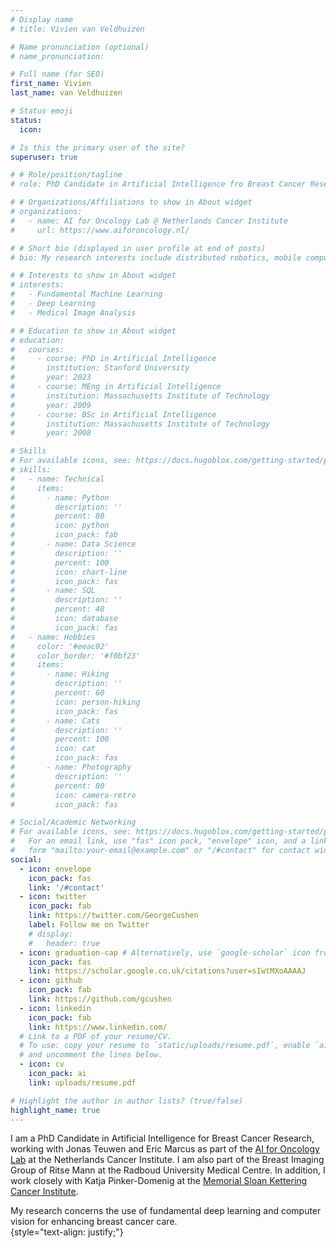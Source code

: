 ```yaml
---
# Display name
# title: Vivien van Veldhuizen

# Name pronunciation (optional)
# name_pronunciation:

# Full name (for SEO)
first_name: Vivien
last_name: van Veldhuizen

# Status emoji
status:
  icon:

# Is this the primary user of the site?
superuser: true

# # Role/position/tagline
# role: PhD Candidate in Artificial Intelligence fro Breast Cancer Research

# # Organizations/Affiliations to show in About widget
# organizations:
#   - name: AI for Oncology Lab @ Netherlands Cancer Institute
#     url: https://www.aiforoncology.nl/

# # Short bio (displayed in user profile at end of posts)
# bio: My research interests include distributed robotics, mobile computing and programmable matter.

# # Interests to show in About widget
# interests:
#   - Fundamental Machine Learning
#   - Deep Learning
#   - Medical Image Analysis

# # Education to show in About widget
# education:
#   courses:
#     - course: PhD in Artificial Intelligence
#       institution: Stanford University
#       year: 2023
#     - course: MEng in Artificial Intelligence
#       institution: Massachusetts Institute of Technology
#       year: 2009
#     - course: BSc in Artificial Intelligence
#       institution: Massachusetts Institute of Technology
#       year: 2008

# Skills
# For available icons, see: https://docs.hugoblox.com/getting-started/page-builder/#icons
# skills:
#   - name: Technical
#     items:
#       - name: Python
#         description: ''
#         percent: 80
#         icon: python
#         icon_pack: fab
#       - name: Data Science
#         description: ''
#         percent: 100
#         icon: chart-line
#         icon_pack: fas
#       - name: SQL
#         description: ''
#         percent: 40
#         icon: database
#         icon_pack: fas
#   - name: Hobbies
#     color: '#eeac02'
#     color_border: '#f0bf23'
#     items:
#       - name: Hiking
#         description: ''
#         percent: 60
#         icon: person-hiking
#         icon_pack: fas
#       - name: Cats
#         description: ''
#         percent: 100
#         icon: cat
#         icon_pack: fas
#       - name: Photography
#         description: ''
#         percent: 80
#         icon: camera-retro
#         icon_pack: fas

# Social/Academic Networking
# For available icons, see: https://docs.hugoblox.com/getting-started/page-builder/#icons
#   For an email link, use "fas" icon pack, "envelope" icon, and a link in the
#   form "mailto:your-email@example.com" or "/#contact" for contact widget.
social:
  - icon: envelope
    icon_pack: fas
    link: '/#contact'
  - icon: twitter
    icon_pack: fab
    link: https://twitter.com/GeorgeCushen
    label: Follow me on Twitter
    # display:
    #   header: true
  - icon: graduation-cap # Alternatively, use `google-scholar` icon from `ai` icon pack
    icon_pack: fas
    link: https://scholar.google.co.uk/citations?user=sIwtMXoAAAAJ
  - icon: github
    icon_pack: fab
    link: https://github.com/gcushen
  - icon: linkedin
    icon_pack: fab
    link: https://www.linkedin.com/
  # Link to a PDF of your resume/CV.
  # To use: copy your resume to `static/uploads/resume.pdf`, enable `ai` icons in `params.yaml`,
  # and uncomment the lines below.
  - icon: cv
    icon_pack: ai
    link: uploads/resume.pdf

# Highlight the author in author lists? (true/false)
highlight_name: true
---
```


I am a PhD Candidate in Artificial Intelligence for Breast Cancer Research, working with Jonas Teuwen and Eric Marcus as part of the [AI for Oncology Lab](www.aiforoncology.nl) at the Netherlands Cancer Institute. I am also part of the Breast Imaging Group of Ritse Mann at the Radboud University Medical Centre.  In addition, I work closely with Katja Pinker-Domenig at the [Memorial Sloan Kettering Cancer Institute](https://www.mskcc.org/cancer-care/doctors/katja-pinker-domenig).

My research concerns the use of fundamental deep learning and computer vision for enhancing breast cancer care.  
{style="text-align: justify;"}
